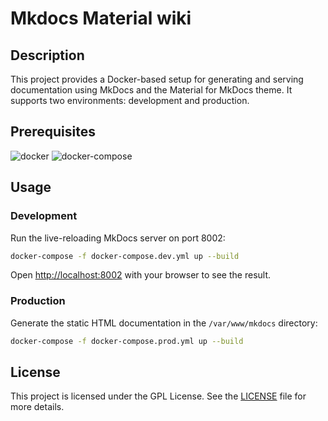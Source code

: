 # Mkdocs Material wiki

## Description

This project provides a Docker-based setup for generating and serving documentation using MkDocs and the Material for MkDocs theme. It supports two environments: development and production.

## Prerequisites

![docker](https://img.shields.io/badge/docker-v27-2496ED?logo=docker&logoColor=white&labelColor=2496ED&color=white)
![docker-compose](https://img.shields.io/badge/docker--compose-v1-2496ED?logo=docker&logoColor=white&labelColor=2496ED&color=white)

## Usage

### Development

Run the live-reloading MkDocs server on port 8002:

```bash
docker-compose -f docker-compose.dev.yml up --build
```

Open [http://localhost:8002](http://localhost:8002) with your browser to see the result.

### Production

Generate the static HTML documentation in the `/var/www/mkdocs` directory:

```bash
docker-compose -f docker-compose.prod.yml up --build
```

## License

This project is licensed under the GPL License. See the [LICENSE](./LICENSE) file for more details.

